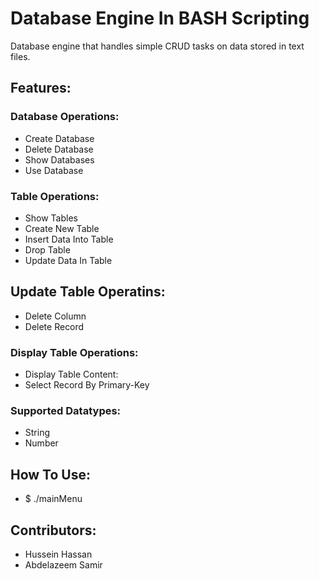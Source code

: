 # Database Engine In BASH Scripting
Database engine that handles simple CRUD tasks on data stored in text files.

## Features:

### Database Operations:

- Create Database
- Delete Database
- Show Databases
- Use Database

### Table Operations:

- Show Tables
- Create New Table
- Insert Data Into Table
- Drop Table
- Update Data In Table

## Update Table Operatins:

- Delete Column
- Delete Record

### Display Table Operations:

- Display Table Content:
- Select Record By Primary-Key

### Supported Datatypes:
- String
- Number

## How To Use:
- $ ./mainMenu

## Contributors:

- Hussein Hassan
- Abdelazeem Samir
